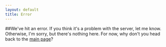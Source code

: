 ```yaml
---
layout: default
title: Error
---
```


##We've hit an error.
If you think it's a problem with the server, let me know. Otherwise, I'm sorry, but there's nothing here. For now, why don't you head back to the [main page]("/")?